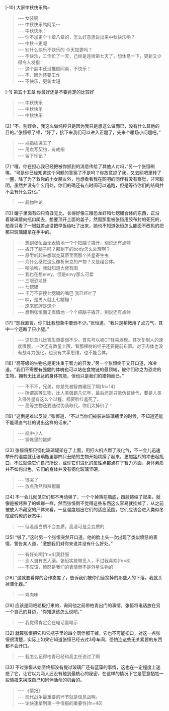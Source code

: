 
[-10] 大家中秋快乐鸭~
>--- 女装啊<br>
>--- 中秋快乐鸭阿呆～<br>
>--- 中秋快乐！<br>
>--- 你不加更个十章八章的，怎么好意思说出来中秋快乐哟？<br>
>--- 中秋十更呢<br>
>--- 别什么快乐不快乐的 今天加更吗？<br>
>--- 不快乐，工作忙了一天，己经是连续第七天了，想休息一下，更新又少得令人发指！<br>
>--- 这个副本还没推倒同桌，不快乐！<br>
>--- 不，因为还要工作<br>
>--- 不快乐，更新太短<br>

[-1] 第五十五章 你最好还是不要肯定的比较好
>--- 中秋快乐<br>
>--- 中秋快乐<br>
>--- 中秋快乐<br>

[2] “不，别误会，我这么做纯粹只是因为我只是想这么做而已，没有什么其他的目的。”张恒顿了顿，“好了，接下来我们可以进入正题了，先来个暖场小问题吧。”
>--- 戒指插进去了<br>
>--- 用血写契约，有戒指<br>
>--- 留下标记？<br>

[7] “哦，你在担心我已经把被你抓到的消息传给了其他人对吗，”另一个张恒咧嘴，“可是你已经知道这个问题的答案了不是吗？你故意抓了我，又去网吧里转了一圈，除了为了救你的小女朋友外，也想看看我在网吧的同伴有没有察觉，非常聪明，虽然并没有什么用处，你们的确还有点时间可以逃跑，但是等待你们的结局并不会有什么变化。”
>--- 超物种论<br>

[13] 罐子里面有四只奇丑无比，长得好像三眼恐龙虾和七鳃鳗合体的东西，正沿着玻璃壁向瓶口爬去，想要顶开上面的盖子，然而那里被张恒用胶布封的死死的，柏青只看了一眼就差点没把早饭给吐了出来，她也不知道张恒怎么能面不改色的把那只玻璃罐拿在手中的。
>--- 想到张恒面无表情地一个个把脑子撬开，别说还有点帅<br>
>--- 撬开了脑子吗？那剩下的body怎么处理啊？<br>
>--- 原型听起来想瑞克莫蒂里面那个外星寄生虫<br>
>--- 为什么感觉这么像析米克的产物？又是组合体。<br>
>--- 哈哈哈，我就知道大佬有图<br>
>--- 我也在想envy，但是envy那么可爱<br>
>--- 三眼恐龙虾<br>
>--- 七鳃鳗<br>
>--- 千万不要搜七腮鳗的嘴巴 我已经吐了<br>
>--- 呔，是男人就上七鳃鳗！<br>
>--- 原来底牌是这个<br>
>--- 想到张恒面无表情地一个个把脑子撬开，别说还有点帅<br>

[17] “恕我直言，你们比我想象中要弱不少。”张恒道，“我只是稍微用了点力气，其中一个还断了只小腿。”
>--- 这玩意儿比寄生兽要弱不少。首先可以被CT轻易发现。其次复制人的速度很慢，一次还有数量上限，看那棵树的样子还要提前布置。对于肉体也没有战斗力强化，也没有共享思维，也不能合体。<br>

[18] “高等级的生物总是更注重于智力的开发，”另一个张恒终于又开口道，冷冷道，“我们不需要有强健的体魄也可以站在食物链的最顶端，被你们称之为恐龙的生物，拥有无比发达的身体机能，但也只是我们的猎物而已。”
>--- 不不不，兄弟，你是先被智商碾压了啊[fn=14]<br>
>--- 所谓高等生物，比人类强跑几亿年，最后还是只能伪装替代，要是人类入侵外星有这么个过程，都要脸红羞死了。<br>
>--- 高等生物还要通过伪装取代，你们太掉价了！<br>

[19] “这倒是难以反驳，”张恒道，“不过当你们被装进玻璃瓶里的时候，不知道还能不能理直气壮的说出这样的话来。”
>--- 瓶中小人<br>
>--- 钢炼里的嫉妒<br>

[23] 张恒将那只钢化玻璃罐架在了上面，用打火机点燃了液化气，不一会儿迅速攀升的温度就让玻璃瓶里那四只丑陋的生物开始烦躁了起来，更加猛烈的冲击起瓶口，不过就像它们自己所说，或许它们进化的属性点都点在了智力方面，身体素质并不如何出色，它们的身体并没有钢化玻璃坚硬。
>--- 馋哭了<br>
>--- 放点孜然和辣椒面<br>

[24] 不一会儿就见它们都不再动弹了，一个个掉落在瓶底，四肢蜷缩了起来，就像是被烤熟了的蟑螂一样，然而张恒倒不觉得这些东西这么容易就挂掉了，从之前被放入冷藏室的尸体来看，一旦温度超出它们的适应范围，它们应该会进入类似冬眠或假死的状态中。
>--- 低温蛋白质不会变质，高温可是会变质的<br>

[25] “够了。”这时另一个张恒突然开口道，他的脸上头一次出现了类似愤怒的表情，警告某人道，“激怒我们对你来说并没有什么好处。”
>--- 有好处啊[fn=4]我舒服<br>
>--- 恶人自有恶人磨。张恒实属带恶人，不过我喜欢[fn=8]<br>
>--- 不应该，愤怒是我们的表情而不是外星生物的<br>

[26] “这就要看你的合作态度了，告诉我们被你们替换掉的那些人的下落，我就关掉液化器。”
>--- 鸡肉味<br>

[29] 应该是网吧老板打来的，询问他之前带柏青出门的事情，张恒将电话放在另一个自己的耳边，“你知道该怎么说吧。”
>--- 我觉得肯定会在电话里暗示<br>

[32] 就算张恒把它和它瓶子里的四个同伴都干掉，它也不可能松口，对这一点张恒很清楚，实际上如果它知道张恒已经去过3号车间，恐怕连这些无关紧要的东西都不会开口。
>--- 我怎么记得柏青已经和高主任说过了啊<br>

[33] 不过张恒从始至终都没有提过玻璃厂还有蓝藻的事情，这也在一定程度上迷惑了它，让它以为两人还没有触到最核心的秘密，在这样的情况下它是愿意牺牲一些情报来换取自己和同伴活命的机会的。
>--- 《情报》<br>
>--- 现代战争最重要的环节就是信息战啊。<br>
>--- 论快速拿到第一手情报的重要性[fn=46]<br>
